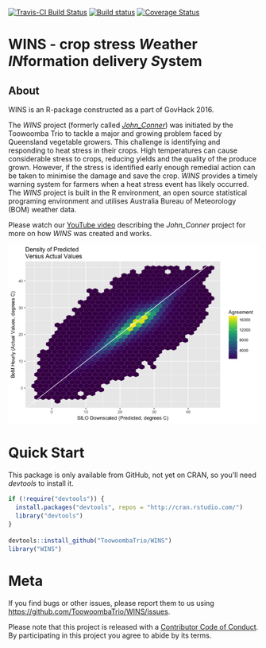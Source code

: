 
<!-- README.md is generated from README.Rmd. Please edit that file -->
[![Travis-CI Build Status](https://travis-ci.org/ToowoombaTrio/WINS.svg?branch=master)](https://travis-ci.org/ToowoombaTrio/WINS) [![Build status](https://ci.appveyor.com/api/projects/status/sk5u0cff46v4c3ou/branch/master?svg=true)](https://ci.appveyor.com/project/adamhsparks/WINS/branch/master) [![Coverage Status](https://img.shields.io/codecov/c/github/NA/NA/master.svg)](https://codecov.io/github/NA/NA?branch=master)

WINS - crop stress *W*eather *IN*formation delivery *S*ystem
============================================================

About
-----

WINS is an R-package constructed as a part of GovHack 2016.

The *WINS* project (formerly called [*John\_Conner*](https://github.com/ToowoombaTrio/John_Conner)) was initiated by the Toowoomba Trio to tackle a major and growing problem faced by Queensland vegetable growers. This challenge is identifying and responding to heat stress in their crops. High temperatures can cause considerable stress to crops, reducing yields and the quality of the produce grown. However, if the stress is identified early enough remedial action can be taken to minimise the damage and save the crop. *WINS* provides a timely warning system for farmers when a heat stress event has likely occurred. The *WINS* project is built in the R environment, an open source statistical programing environment and utilises Australia Bureau of Meteorology (BOM) weather data.

Please watch our [YouTube video](https://m.youtube.com/watch?v=yECTDHx794E%20https://github.com/ToowoombaTrio/John_Conner) describing the *John\_Conner* project for more on how *WINS* was created and works.

![Comparison of hourly interpolated values versus hourly BoM data for one year](man/figures/Fit_hexbin.png)

Quick Start
===========

This package is only available from GitHub, not yet on CRAN, so you'll need *devtools* to install it.

``` r
if (!require("devtools")) {
  install.packages("devtools", repos = "http://cran.rstudio.com/") 
  library("devtools")
}

devtools::install_github("ToowoombaTrio/WINS")
library("WINS")
```

Meta
====

If you find bugs or other issues, please report them to us using <https://github.com/ToowoombaTrio/WINS/issues>.

Please note that this project is released with a [Contributor Code of Conduct](CONDUCT.md). By participating in this project you agree to abide by its terms.
